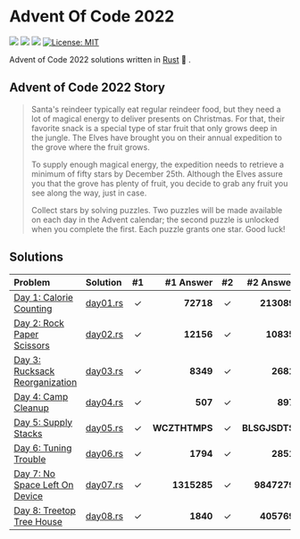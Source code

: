 # Advent Of Code 2022

![](https://img.shields.io/badge/day%20📅-11-blue)
![](https://img.shields.io/badge/stars%20⭐-16-yellow)
![](https://img.shields.io/badge/days%20completed-8-red)
[![License: MIT](https://img.shields.io/badge/License-MIT-yellow.svg)](https://opensource.org/licenses/MIT)

Advent of Code 2022 solutions written in [Rust](https://www.rust-lang.org/) :crab: .

## Advent of Code 2022 Story

> Santa's reindeer typically eat regular reindeer food, but they need a lot of magical energy to deliver presents on Christmas. For that, their favorite snack is a special type of star fruit that only grows deep in the jungle. The Elves have brought you on their annual expedition to the grove where the fruit grows.
>
> To supply enough magical energy, the expedition needs to retrieve a minimum of fifty stars by December 25th. Although the Elves assure you that the grove has plenty of fruit, you decide to grab any fruit you see along the way, just in case.
>
> Collect stars by solving puzzles. Two puzzles will be made available on each day in the Advent calendar; the second puzzle is unlocked when you complete the first. Each puzzle grants one star. Good luck!

## Solutions

| Problem                                                               | Solution                 | #1  |     #1 Answer | #2  |     #2 Answer |
| :-------------------------------------------------------------------- | :----------------------- | :-: | ------------: | :-: | ------------: |
| [Day 1: Calorie Counting](https://adventofcode.com/2022/day/1)        | [day01.rs](src/day01.rs) |  ✓  |     **72718** |  ✓  |    **213089** |
| [Day 2: Rock Paper Scissors](https://adventofcode.com/2022/day/2)     | [day02.rs](src/day02.rs) |  ✓  |     **12156** |  ✓  |     **10835** |
| [Day 3: Rucksack Reorganization](https://adventofcode.com/2022/day/3) | [day03.rs](src/day03.rs) |  ✓  |      **8349** |  ✓  |      **2681** |
| [Day 4: Camp Cleanup](https://adventofcode.com/2022/day/4)            | [day04.rs](src/day04.rs) |  ✓  |       **507** |  ✓  |       **897** |
| [Day 5: Supply Stacks](https://adventofcode.com/2022/day/5)           | [day05.rs](src/day05.rs) |  ✓  | **WCZTHTMPS** |  ✓  | **BLSGJSDTS** |
| [Day 6: Tuning Trouble](https://adventofcode.com/2022/day/6)          | [day06.rs](src/day06.rs) |  ✓  |      **1794** |  ✓  |      **2851** |
| [Day 7: No Space Left On Device](https://adventofcode.com/2022/day/7) | [day07.rs](src/day07.rs) |  ✓  |   **1315285** |  ✓  |   **9847279** |
| [Day 8: Treetop Tree House](https://adventofcode.com/2022/day/8)      | [day08.rs](src/day08.rs) |  ✓  |      **1840** |  ✓  |    **405769** |

